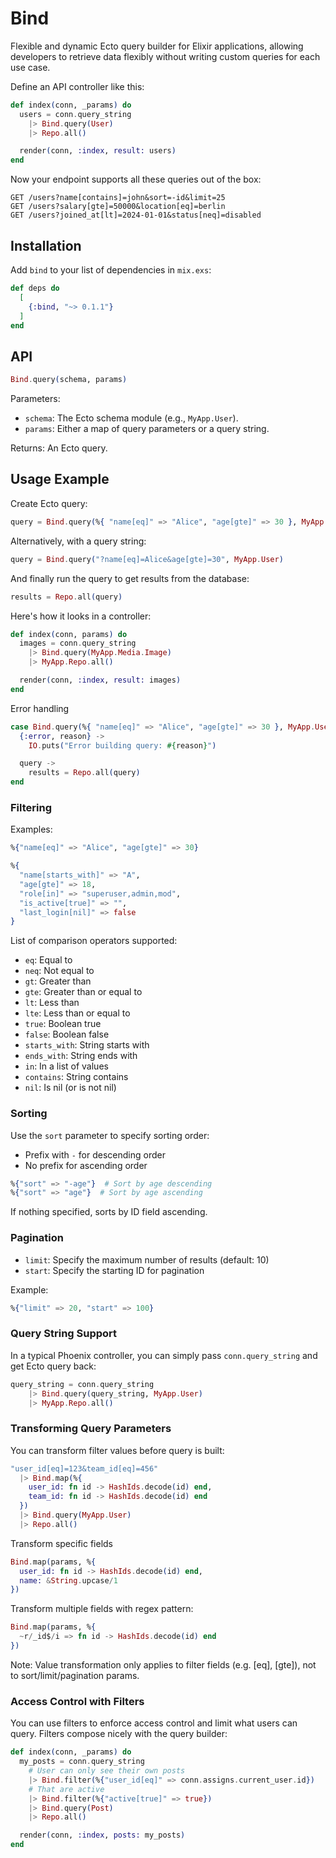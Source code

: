 # Bind

Flexible and dynamic Ecto query builder for Elixir applications, allowing developers to retrieve data flexibly without writing custom queries for each use case.


Define an API controller like this:

```ex
def index(conn, _params) do
  users = conn.query_string
    |> Bind.query(User)
    |> Repo.all()

  render(conn, :index, result: users)
end
```

Now your endpoint supports all these queries out of the box:

```
GET /users?name[contains]=john&sort=-id&limit=25
GET /users?salary[gte]=50000&location[eq]=berlin
GET /users?joined_at[lt]=2024-01-01&status[neq]=disabled
```

## Installation

Add `bind` to your list of dependencies in `mix.exs`:

```elixir
def deps do
  [
    {:bind, "~> 0.1.1"}
  ]
end
```

## API

```ex
Bind.query(schema, params)
```

Parameters:

-   `schema`: The Ecto schema module (e.g., `MyApp.User`).
-   `params`: Either a map of query parameters or a query string.

Returns: An Ecto query.

## Usage Example

Create Ecto query:

```ex
query = Bind.query(%{ "name[eq]" => "Alice", "age[gte]" => 30 }, MyApp.User)
```

Alternatively, with a query string:

```ex
query = Bind.query("?name[eq]=Alice&age[gte]=30", MyApp.User)
```

And finally run the query to get results from the database:

```ex
results = Repo.all(query)
```

Here's how it looks in a controller:

```ex
def index(conn, params) do
  images = conn.query_string
    |> Bind.query(MyApp.Media.Image)
    |> MyApp.Repo.all()

  render(conn, :index, result: images)
end
```

Error handling

```ex
case Bind.query(%{ "name[eq]" => "Alice", "age[gte]" => 30 }, MyApp.User) do
  {:error, reason} ->
    IO.puts("Error building query: #{reason}")

  query ->
    results = Repo.all(query)
end
```

### Filtering

Examples:

```ex
%{"name[eq]" => "Alice", "age[gte]" => 30}
```

```ex
%{
  "name[starts_with]" => "A",
  "age[gte]" => 18,
  "role[in]" => "superuser,admin,mod",
  "is_active[true]" => "",
  "last_login[nil]" => false
}
```

List of comparison operators supported:

-   `eq`: Equal to
-   `neq`: Not equal to
-   `gt`: Greater than
-   `gte`: Greater than or equal to
-   `lt`: Less than
-   `lte`: Less than or equal to
-   `true`: Boolean true
-   `false`: Boolean false
-   `starts_with`: String starts with
-   `ends_with`: String ends with
-   `in`: In a list of values
-   `contains`: String contains
-   `nil`: Is nil (or is not nil)

### Sorting

Use the `sort` parameter to specify sorting order:

-   Prefix with `-` for descending order
-   No prefix for ascending order

```ex
%{"sort" => "-age"}  # Sort by age descending
%{"sort" => "age"}  # Sort by age ascending
```

If nothing specified, sorts by ID field ascending.

### Pagination

-   `limit`: Specify the maximum number of results (default: 10)
-   `start`: Specify the starting ID for pagination

Example:

```ex
%{"limit" => 20, "start" => 100}
```

### Query String Support

In a typical Phoenix controller, you can simply pass `conn.query_string` and get Ecto query back:

```ex
query_string = conn.query_string
    |> Bind.query(query_string, MyApp.User)
    |> MyApp.Repo.all()
```

### Transforming Query Parameters

You can transform filter values before query is built:

```ex
"user_id[eq]=123&team_id[eq]=456"
  |> Bind.map(%{
    user_id: fn id -> HashIds.decode(id) end,
    team_id: fn id -> HashIds.decode(id) end
  })
  |> Bind.query(MyApp.User)
  |> Repo.all()
```


Transform specific fields

```ex
Bind.map(params, %{
  user_id: fn id -> HashIds.decode(id) end,
  name: &String.upcase/1
})
```

Transform multiple fields with regex pattern:

```ex
Bind.map(params, %{
  ~r/_id$/i => fn id -> HashIds.decode(id) end
})
```

Note: Value transformation only applies to filter fields (e.g. [eq], [gte]), not to sort/limit/pagination params.

### Access Control with Filters

You can use filters to enforce access control and limit what users can query. Filters compose nicely with the query builder:

```ex
def index(conn, _params) do
  my_posts = conn.query_string
    # User can only see their own posts
    |> Bind.filter(%{"user_id[eq]" => conn.assigns.current_user.id})
    # That are active
    |> Bind.filter(%{"active[true]" => true})
    |> Bind.query(Post)
    |> Repo.all()

  render(conn, :index, posts: my_posts)
end
```
